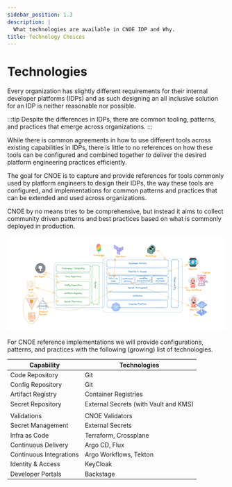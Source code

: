```yaml
---
sidebar_position: 1.3
description: |
  What technologies are available in CNOE IDP and Why.
title: Technology Choices
---
```


# Technologies

Every organization has slightly different requirements for their internal
developer platforms (IDPs) and as such designing an all inclusive solution for an IDP 
is neither reasonable nor possible.

:::tip
Despite the differences in IDPs, there are common tooling, patterns, and practices that
emerge across organizations.
:::

While there is common agreements in how to use different tools across existing
capabilities in IDPs, there is little to no references on how these tools can be
configured and combined together to deliver the desired platform engineering
practices efficiently.

The goal for CNOE is to capture and provide references for tools commonly used by
platform engineers to design their IDPs, the way these tools are configured, and
implementations for common patterns and practices that can be extended and used
across organizations.

CNOE by no means tries to be comprehensive, but instead it aims to collect
community driven patterns and best practices based on what is commonly deployed
in production.

![overview](../idpbuilder/images/ref-impl.png)

For CNOE reference implementations we will provide configurations, patterns, and practices with the following
(growing) list of technologies.

| **Capability** | **Technologies** |
|-------------|--------------|
| Code Repository | Git |
| Config Repository | Git |
| Artifact Registry | Container Registries |
| Secret Repository | External Secrets (with Vault and KMS) |
|             |              |
| Validations | CNOE Validators |
| Secret Management | External Secrets |
| Infra as Code |Terraform, Crossplane |
| Continuous Delivery | Argo CD, Flux|
| Continuous Integrations | Argo Workflows, Tekton |
| Identity & Access | KeyCloak |
| Developer Portals | Backstage |

